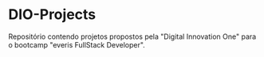 # DIO-Projects
Repositório contendo projetos propostos pela "Digital Innovation One" para o bootcamp "everis FullStack Developer".
